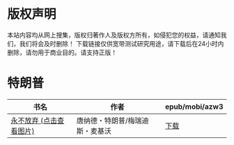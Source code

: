 # 版权声明

本站内容均从网上搜集，版权归著作人及版权方所有，如侵犯您的权益，请通知我们，我们将会及时删除！ 下载链接仅供宽带测试研究用途，请下载后在24小时内删除，请勿用于商业目的。请支持正版！

# 特朗普

| 书名 | 作者 | epub/mobi/azw3 |
| --- | --- | --- |
| [永不放弃 (点击查看图片)](https://www.dushupai.com/attachment/2024/06/06/b3e66325a0140181.jpg) | 唐纳德・特朗普/梅瑞迪斯・麦基沃 | [下载](https://url89.ctfile.com/f/31084289-1357030663-a0b1c0?p=8866) |
